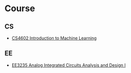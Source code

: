 # Course

## CS
- [CS4602 Introduction to Machine Learning](CS4602)

## EE
- [EE3235 Analog Integrated Circuits Analysis and Design I](EE3235)